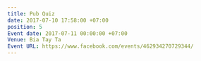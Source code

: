 ```yaml
---
title: Pub Quiz
date: 2017-07-10 17:58:00 +07:00
position: 5
Event date: 2017-07-11 00:00:00 +07:00
Venue: Bia Tay Ta
Event URL: https://www.facebook.com/events/462934270729344/
---
```


